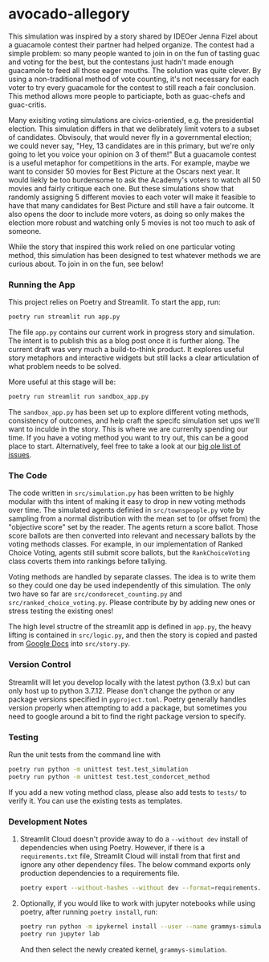 # avocado-allegory

This simulation was inspired by a story shared by IDEOer Jenna Fizel about a guacamole contest their partner had helped organize. The contest had a simple problem: so many people wanted to join in on the fun of tasting guac and voting for the best, but the contestans just hadn't made enough guacamole to feed all those eager mouths. The solution was quite clever. By using a non-traditional method of vote counting, it's not necessary for each voter to try every guacamole for the contest to still reach a fair conclusion. This method allows more people to particiapte, both as guac-chefs and guac-critis.

Many exisiting voting simulations are civics-orientied, e.g. the presidential election. This simulation differs in that we delibrately limit voters to a subset of candidates. Obvisouly, that would never fly in a governmental election; we could never say, "Hey, 13 candidates are in this primary, but we're only going to let you voice your opinion on 3 of them!" But a guacamole contest is a useful metaphor for competitions in the arts. For example, maybe we want to consider 50 movies for Best Picture at the Oscars next year. It would liekly be too burdensome to ask the Academy's voters to watch all 50 movies and fairly critique each one. But these simulations show that randomly assigning 5 different movies to each voter will make it feasible to have that many candidates for Best Picture and still have a fair outcome. It also opens the door to include more voters, as doing so only makes the election more robust and watching only 5 movies is not too much to ask of someone.

While the story that inspired this work relied on one particular voting method, this simulation has been designed to test whatever methods we are curious about. To join in on the fun, see below!


### Running the App
This project relies on Poetry and Streamlit. To start the app, run:
```bash
poetry run streamlit run app.py
```

The file `app.py` contains our current work in progress story and simulation. The intent is to publish this as a blog post once it is further along. The current draft was very much a build-to-think product. It explores useful story metaphors and interactive widgets but still lacks a clear articulation of what problem needs to be solved.

More useful at this stage will be:
```bash
poetry run streamlit run sandbox_app.py
```

The `sandbox_app.py` has been set up to explore different voting methods, consistency of outcomes, and help craft the specifc simulation set ups we'll want to inculde in the story. This is where we are currenlty spending our time. If you have a voting method you want to try out, this can be a good place to start. Alternatively, feel free to take a look at our [big ole list of issues](https://github.com/ideo/avocado-allegory/projects/1).


### The Code
The code written in `src/simulation.py` has been written to be highly modular with ths intent of making it easy to drop in new voting methods over time. The simulated agents definied in `src/townspeople.py` vote by sampling from a normal distribution with the mean set to (or offset from) the "objective score" set by the reader. The agents return a score ballot. Those score ballots are then converted into relevant and necessary ballots by the voting methods classes. For example, in our implementation of Ranked Choice Voting, agents still submit score ballots, but the `RankChoiceVoting` class coverts them into rankings before tallying.

Voting methods are handled by separate classes. The idea is to write them so they could one day be used independently of this simulation. The only two have so far are `src/condorecet_counting.py` and `src/ranked_choice_voting.py`. Please contribute by by adding new ones or stress testing the existing ones!

The high level structre of the streamlit app is defined in `app.py`, the heavy lifting is contained in `src/logic.py`, and then the story is copied and pasted from [Google Docs](https://docs.google.com/document/d/1CA9NXp8I9b6ds16khcJLrY1ZL7ZBABK6KRu9SvBL5JI/edit?usp=sharing) into `src/story.py`.


### Version Control
Streamlit will let you develop locally with the latest python (3.9.x) but can only host up to python 3.7.12. Please don't change the python or any package versions specified in `pyproject.toml`. Poetry generally handles version properly when attempting to add a package, but sometimes you need to google around a bit to find the right package version to specify.


### Testing
Run the unit tests from the command line with 
```bash
poetry run python -m unittest test.test_simulation
poetry run python -m unittest test.test_condorcet_method
```

If you add a new voting method class, please also add tests to `tests/` to verify it. You can use the existing tests as templates.


### Development Notes

1. Streamlit Cloud doesn't provide away to do a `--without dev` install of dependencies when using Poetry. However, if there is a `requirements.txt` file, Streamlit Cloud will install from that first and ignore any other dependency files. The below command exports only production dependencies to a requirements file.
    ```bash
    poetry export --without-hashes --without dev --format=requirements.txt > requirements.txt
    ```

1. Optionally, if you would like to work with jupyter notebooks while using poetry, after running `poetry install`, run:
   ```bash
   poetry run python -m ipykernel install --user --name grammys-simulation
   poetry run jupyter lab
   ```
   And then select the newly created kernel, `grammys-simulation`.